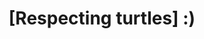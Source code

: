 ---
pid: PT288
title: "[Respecting turtles] :)"
location_transcription: Museum
zipcode: '19134'
outside_phl: 
neighborhood: Port Richmond
age: '8'
age_range: 6-13
instagram: 
image_file_name: PT_288.jpg
proposal_transcription: 
topic: Animals
topic_summary: '0'
type: Other No Form
keywords_other: 
credit: Liliu Ma
image_labels: 
twitter: 
facebook: 
permalink: "/monuments/pt288/"
layout: item-page
---